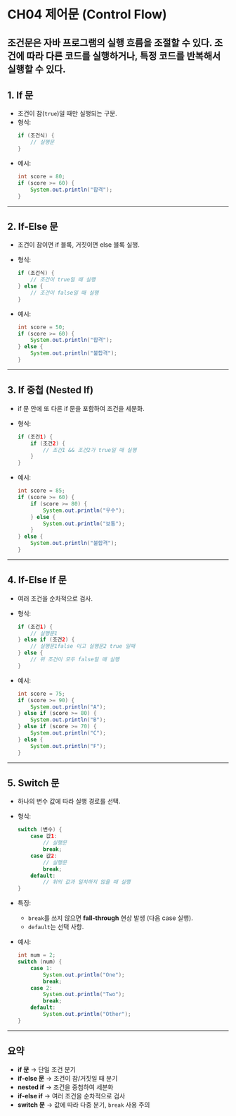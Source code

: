 # CH04 제어문 (Control Flow)

조건문은 자바 프로그램의 실행 흐름을 조절할 수 있다.
조건에 따라 다른 코드를 실행하거나, 특정 코드를 반복해서 실행할 수 있다.
---
## 1. If 문
- 조건이 참(`true`)일 때만 실행되는 구문.
- 형식:
  ```java
  if (조건식) {
      // 실행문
  }

* 예시:

  ```java
  int score = 80;
  if (score >= 60) {
      System.out.println("합격");
  }
  ```

---

## 2. If-Else 문

* 조건이 참이면 if 블록, 거짓이면 else 블록 실행.
* 형식:

  ```java
  if (조건식) {
      // 조건이 true일 때 실행
  } else {
      // 조건이 false일 때 실행
  }
  ```
* 예시:

  ```java
  int score = 50;
  if (score >= 60) {
      System.out.println("합격");
  } else {
      System.out.println("불합격");
  }
  ```

---

## 3. If 중첩 (Nested If)

* if 문 안에 또 다른 if 문을 포함하여 조건을 세분화.
* 형식:

  ```java
  if (조건1) {
      if (조건2) {
          // 조건1 && 조건2가 true일 때 실행
      }
  }
  ```
* 예시:

  ```java
  int score = 85;
  if (score >= 60) {
      if (score >= 80) {
          System.out.println("우수");
      } else {
          System.out.println("보통");
      }
  } else {
      System.out.println("불합격");
  }
  ```

---

## 4. If-Else If 문

* 여러 조건을 순차적으로 검사.
* 형식:

  ```java
  if (조건1) {
      // 실행문1
  } else if (조건2) {
      // 실행문1false 이고 실행문2 true 일때
  } else {
      // 위 조건이 모두 false일 때 실행
  }
  ```
* 예시:

  ```java
  int score = 75;
  if (score >= 90) {
      System.out.println("A");
  } else if (score >= 80) {
      System.out.println("B");
  } else if (score >= 70) {
      System.out.println("C");
  } else {
      System.out.println("F");
  }
  ```

---

## 5. Switch 문

* 하나의 변수 값에 따라 실행 경로를 선택.
* 형식:

  ```java
  switch (변수) {
      case 값1:
          // 실행문
          break;
      case 값2:
          // 실행문
          break;
      default:
          // 위의 값과 일치하지 않을 때 실행
  }
  ```
* 특징:

    * `break`를 쓰지 않으면 **fall-through** 현상 발생 (다음 case 실행).
    * `default`는 선택 사항.
* 예시:

  ```java
  int num = 2;
  switch (num) {
      case 1:
          System.out.println("One");
          break;
      case 2:
          System.out.println("Two");
          break;
      default:
          System.out.println("Other");
  }
  ```

---

## 요약

* **if 문** → 단일 조건 분기
* **if-else 문** → 조건이 참/거짓일 때 분기
* **nested if** → 조건을 중첩하여 세분화
* **if-else if** → 여러 조건을 순차적으로 검사
* **switch 문** → 값에 따라 다중 분기, `break` 사용 주의
